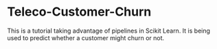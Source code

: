 # Teleco-Customer-Churn
This is a tutorial taking advantage of pipelines in Scikit Learn. It is being used to predict whether a customer might churn or not.
